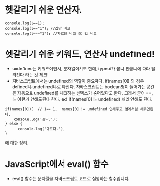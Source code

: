 # 헷갈리기 쉬운 연산자.

```
console.log(1==1);
console.log(1=="1"); //값만 비교
console.log(1==="1"); //자료형 비교 && 값 비교
```

# 헷갈리기 쉬운 키워드, 연산자 undefined!
- undefined는 키워드이면서, 문자열이기도 한데, typeof가 붙냐 안붙냐에 따라 달라진다 라는 것 체크!
- 자바스크립트에서는 undefined의 역할이 중요하다.
if(names[0]) 의 경우 defined냐 undefined냐로 따진다.
자바스크립트는 boolean형이 들어가는 공간은 자동으로 undefined를 체크하는 신텍스가 숨어있다고 한다. 그래서 굳이 ==, != 이런거 안해도된다 한다.
ex) if(names[0] != undefined) 처리 안해도 된다.
```
if(names[0]){  // 1== 1,  names[0] != undefined 안해주고 옆에처럼 해주면된다.
    console.log('같다.');
} else {
	  console.log('다르다.');
}
```
에 대한 정리.

# JavaScript에서 eval() 함수
- eval() 함수는 문자열을 자바스크립트 코드로 실행하는 함수입니다.
